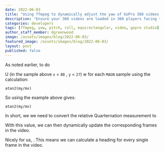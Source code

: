 ```yaml
---
date: 2022-06-03
title: "Using ffmpeg to dynamically adjust the yaw of GoPro 360 videos (Part 2)"
description: "Ensure your 360 videos are loaded in 360 players facing the same direction as they were shot. This week covers "
categories: developers
tags: [ffmpeg, yaw, pitch, roll, equirectangular, video, gopro studio]
author_staff_member: dgreenwood
image: /assets/images/blog/2022-06-03/
featured_image: /assets/images/blog/2022-06-03/
layout: post
published: false
---
```




As noted earlier, to do 












U (in the sample above `x` = `88` , `y` = `27`) w for each `MAGN` sample using the calculation:

```
atan2(my/mx)
```

So using the example above gives:

```
atan2(my/mx)
```



In short, we we need to convert the relative Quarternation measurement to 








With this value, we can then dynamically update the corresponding frames in the video.

Nicely for us, . This means we can calculate a heading for every single frame in the video.